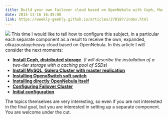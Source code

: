 ```yaml
---
title: Build your own failover cloud based on OpenNebula with Ceph, MariaDB Galera Cluster and OpenvSwitch [machine translation]
date: 2015-11-16 16:45:00
link: https://weekly-geekly.github.io/articles/270187/index.html
---
```


![](https://habrastorage.org/files/1b8/185/6c4/1b81856c42da42ba903e85e1653969e4.png)
This time I would like to tell how to configure this subject, in a particular each separate component as a result to receive the own, expanded, otkazoustoycheavy cloud based on OpenNebula. In this article I will consider the next moments:

*    **[Install Ceph, distributed storage](https://weekly-geekly.github.io/articles/270187/index.html#ceph)**. _(I will describe the installation of a two-tier storage with a caching pool of SSDs)_
*    **[Install MySQL, Galera Cluster with master replication](https://weekly-geekly.github.io/articles/270187/index.html#galera)**
*    **[Installing OpenvSwitch soft switch](https://weekly-geekly.github.io/articles/270187/index.html#openvswitch)**
*    **[Installing directly OpenNebula itself](https://weekly-geekly.github.io/articles/270187/index.html#opennebula)**
*    **[Configuring Failover Cluster](https://weekly-geekly.github.io/articles/270187/index.html#pacemaker)**
*    **[Initial configuration](https://weekly-geekly.github.io/articles/270187/index.html#configuration)**

The topics themselves are very interesting, so even if you are not interested in the final goal, but you are interested in setting up a separate component. You are welcome under the cut. 
<!--more-->
